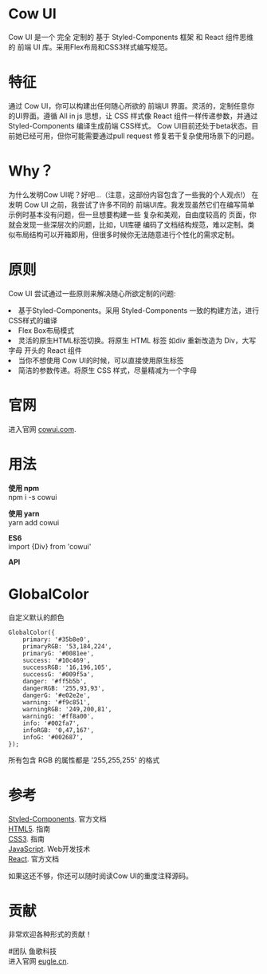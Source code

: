 # Cow UI
Cow UI 是一个 完全 定制的 基于 Styled-Components 框架 和 React 组件思维的 前端 UI 库。采用Flex布局和CSS3样式编写规范。


# 特征
通过 Cow UI，你可以构建出任何随心所欲的 前端UI 界面。灵活的，定制任意你的UI界面。遵循 All in js 思想，让 CSS 样式像 React 组件一样传递参数，并通过 Styled-Components 编译生成前端 CSS样式。
Cow UI目前还处于beta状态。目前她已经可用，但你可能需要通过pull request 修复若干复杂使用场景下的问题。


# Why？
为什么发明Cow UI呢？好吧...（注意，这部份内容包含了一些我的个人观点!）
在发明 Cow UI 之前，我尝试了许多不同的 前端UI库。我发现虽然它们在编写简单示例时基本没有问题，但一旦想要构建一些 复杂和美观，自由度较高的 页面，你就会发现一些深层次的问题，比如，UI库硬 编码了文档结构规范，难以定制。类似布局结构可以开箱即用，但很多时候你无法随意进行个性化的需求定制。


# 原则
Cow UI 尝试通过一些原则来解决随心所欲定制的问题:
<li>基于Styled-Components。采用 Styled-Components 一致的构建方法，进行CSS样式的编译</li>
<li>Flex Box布局模式</li>
<li>灵活的原生HTML标签切换。将原生 HTML 标签 如div 重新改造为 Div，大写字母 开头的 React 组件</li>
<li>当你不想使用 Cow UI的时候，可以直接使用原生标签</li>
<li>简洁的参数传递。将原生 CSS 样式，尽量精减为一个字母</li>


# 官网
进入官网 [cowui.com](http://cowui.com/). 

# 用法

**使用 npm**  
npm i -s cowui

**使用 yarn**  
yarn add cowui

**ES6**  
import {Div} from 'cowui'

**API**  
# GlobalColor  

自定义默认的颜色  
```
GlobalColor({  
	primary: '#35b8e0',  
	primaryRGB: '53,184,224',  
	primaryG: '#0081ee',  
	success: '#10c469',  
	successRGB: '16,196,105',  
	successG: '#009f5a',   
	danger: '#ff5b5b',  
	dangerRGB: '255,93,93',
	dangerG: '#e02e2e',
	warning: '#f9c851',
	warningRGB: '249,200,81',
	warningG: '#ff8a00',
	info: '#002fa7',
	infoRGB: '0,47,167',
	infoG: '#002687',
}); 
```

所有包含 RGB 的属性都是 '255,255,255' 的格式   

# 参考
[Styled-Components](https://www.styled-components.com/). 官方文档  
[HTML5](https://developer.mozilla.org/zh-CN/docs/Web/Guide/HTML/HTML5). 指南  
[CSS3](https://developer.mozilla.org/zh-CN/docs/Web/Guide/CSS/Getting_started). 指南  
[JavaScript](https://developer.mozilla.org/zh-CN/docs/Web). Web开发技术  
[React](https://reactjs.org/). 官方文档  

如果这还不够，你还可以随时阅读Cow UI的重度注释源码。


# 贡献
非常欢迎各种形式的贡献！

#团队
鱼歌科技  
进入官网 [eugle.cn](http://eugle.cn/). 
